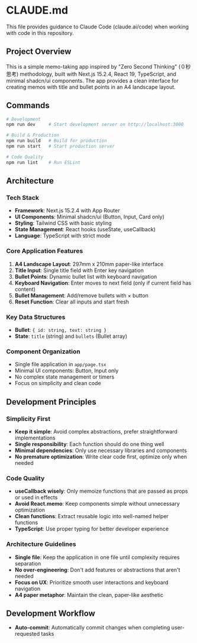 # CLAUDE.md

This file provides guidance to Claude Code (claude.ai/code) when working with code in this repository.

## Project Overview

This is a simple memo-taking app inspired by "Zero Second Thinking" (０秒思考) methodology, built with Next.js 15.2.4, React 19, TypeScript, and minimal shadcn/ui components. The app provides a clean interface for creating memos with title and bullet points in an A4 landscape layout.

## Commands

```bash
# Development
npm run dev     # Start development server on http://localhost:3000

# Build & Production
npm run build   # Build for production
npm run start   # Start production server

# Code Quality
npm run lint    # Run ESLint
```

## Architecture

### Tech Stack
- **Framework**: Next.js 15.2.4 with App Router
- **UI Components**: Minimal shadcn/ui (Button, Input, Card only)
- **Styling**: Tailwind CSS with basic styling
- **State Management**: React hooks (useState, useCallback)
- **Language**: TypeScript with strict mode

### Core Application Features
1. **A4 Landscape Layout**: 297mm x 210mm paper-like interface
2. **Title Input**: Single title field with Enter key navigation
3. **Bullet Points**: Dynamic bullet list with keyboard navigation
4. **Keyboard Navigation**: Enter moves to next field (only if current field has content)
5. **Bullet Management**: Add/remove bullets with × button
6. **Reset Function**: Clear all inputs and start fresh

### Key Data Structures
- **Bullet**: `{ id: string, text: string }`
- **State**: `title` (string) and `bullets` (Bullet array)

### Component Organization
- Single file application in `app/page.tsx`
- Minimal UI components: Button, Input only
- No complex state management or timers
- Focus on simplicity and clean code

## Development Principles

### Simplicity First
- **Keep it simple**: Avoid complex abstractions, prefer straightforward implementations
- **Single responsibility**: Each function should do one thing well
- **Minimal dependencies**: Only use necessary libraries and components
- **No premature optimization**: Write clear code first, optimize only when needed

### Code Quality
- **useCallback wisely**: Only memoize functions that are passed as props or used in effects
- **Avoid React.memo**: Keep components simple without unnecessary optimization
- **Clean functions**: Extract reusable logic into well-named helper functions
- **TypeScript**: Use proper typing for better developer experience

### Architecture Guidelines
- **Single file**: Keep the application in one file until complexity requires separation
- **No over-engineering**: Don't add features or abstractions that aren't needed
- **Focus on UX**: Prioritize smooth user interactions and keyboard navigation
- **A4 paper metaphor**: Maintain the clean, paper-like aesthetic

## Development Workflow
- **Auto-commit**: Automatically commit changes when completing user-requested tasks